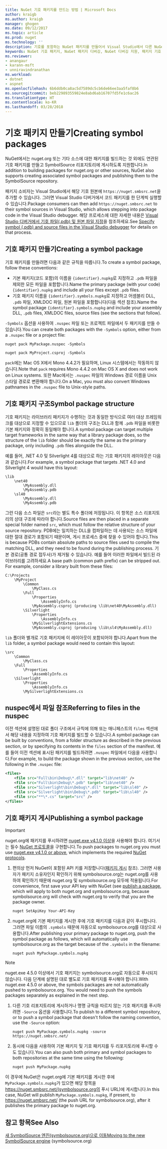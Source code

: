```yaml
---
title: NuGet 기호 패키지를 만드는 방법 | Microsoft Docs
author: kraigb
ms.author: kraigb
manager: ghogen
ms.date: 09/12/2017
ms.topic: article
ms.prod: nuget
ms.technology: ''
description: 기호를 포함하는 NuGet 패키지를 만들어서 Visual Studio에서 다른 NuGet 패키지의 디버깅을 지원하는 방법입니다.
keywords: NuGet 기호 패키지, NuGet 패키지 디버깅, NuGet 디버깅 지원, 패키지 기호, 기호 패키지 규칙
ms.reviewer:
- anangaur
- karann-msft
- unniravindranathan
ms.workload:
- dotnet
- aspnet
ms.openlocfilehash: 6b6ddb0ca8ac5d7589dc5cb6de66ee3aa5faf8b6
ms.sourcegitcommit: beb229893559824e8abd6ab16707fd5fe1c6ac26
ms.translationtype: HT
ms.contentlocale: ko-KR
ms.lasthandoff: 03/28/2018
---
```

# <a name="creating-symbol-packages"></a><span data-ttu-id="50c06-104">기호 패키지 만들기</span><span class="sxs-lookup"><span data-stu-id="50c06-104">Creating symbol packages</span></span>

<span data-ttu-id="50c06-105">NuGet에서는 nuget.org 또는 기타 소스에 대한 패키지를 빌드하는 것 외에도 연관된 기호 패키지를 만들고 SymbolSource 리포지토리에 게시하도록 지원합니다.</span><span class="sxs-lookup"><span data-stu-id="50c06-105">In addition to building packages for nuget.org or other sources, NuGet also supports creating associated symbol packages and publishing them to the SymbolSource repository.</span></span>

<span data-ttu-id="50c06-106">패키지 소비자는 Visual Studio에서 해당 기호 원본에 `https://nuget.smbsrc.net`을 추가할 수 있습니다. 그러면 Visual Studio 디버거에서 코드 패키지를 한 단계씩 실행할 수 있습니다.</span><span class="sxs-lookup"><span data-stu-id="50c06-106">Package consumers can then add `https://nuget.smbsrc.net` to their symbol sources in Visual Studio, which allows stepping into package code in the Visual Studio debugger.</span></span> <span data-ttu-id="50c06-107">해당 프로세스에 대한 자세한 내용은 [Visual Studio 디버거에서 기호 파일(.pdb) 및 원본 파일 지정](/visualstudio/debugger/specify-symbol-dot-pdb-and-source-files-in-the-visual-studio-debugger)을 참조하세요.</span><span class="sxs-lookup"><span data-stu-id="50c06-107">See [Specify symbol (.pdb) and source files in the Visual Studio debugger](/visualstudio/debugger/specify-symbol-dot-pdb-and-source-files-in-the-visual-studio-debugger) for details on that process.</span></span>

## <a name="creating-a-symbol-package"></a><span data-ttu-id="50c06-108">기호 패키지 만들기</span><span class="sxs-lookup"><span data-stu-id="50c06-108">Creating a symbol package</span></span>

<span data-ttu-id="50c06-109">기호 패키지를 만들려면 다음과 같은 규칙을 따릅니다.</span><span class="sxs-lookup"><span data-stu-id="50c06-109">To create a symbol package, follow these conventions:</span></span>

- <span data-ttu-id="50c06-110">기본 패키지(코드 포함)의 이름을 `{identifier}.nupkg`로 지정하고 `.pdb` 파일을 제외한 모든 파일을 포함합니다.</span><span class="sxs-lookup"><span data-stu-id="50c06-110">Name the primary package (with your code) `{identifier}.nupkg` and include all your files except `.pdb` files.</span></span>
- <span data-ttu-id="50c06-111">기호 패키지 이름을 `{identifier}.symbols.nupkg`로 지정하고 어셈블리 DLL, `.pdb` 파일, XMLDOC 파일, 원본 파일을 포함합니다(다음 섹션 참조).</span><span class="sxs-lookup"><span data-stu-id="50c06-111">Name the symbol package `{identifier}.symbols.nupkg` and include your assembly DLL, `.pdb` files, XMLDOC files, source files (see the sections that follow).</span></span>

<span data-ttu-id="50c06-112">`-Symbols` 옵션을 사용하여 `.nuspec` 파일 또는 프로젝트 파일에서 두 패키지를 만들 수 있습니다.</span><span class="sxs-lookup"><span data-stu-id="50c06-112">You can create both packages with the `-Symbols` option, either from a `.nuspec` file or a project file:</span></span>

```cli
nuget pack MyPackage.nuspec -Symbols

nuget pack MyProject.csproj -Symbols
```

<span data-ttu-id="50c06-113">`pack`에는 Mac OS X에서 Mono 4.4.2가 필요하며, Linux 시스템에서는 작동하지 않습니다.</span><span class="sxs-lookup"><span data-stu-id="50c06-113">Note that `pack` requires Mono 4.4.2 on Mac OS X and does not work on Linux systems.</span></span> <span data-ttu-id="50c06-114">또한 Mac에서는 `.nuspec` 파일의 Windows 경로 이름을 Unix 스타일 경로로 변환해야 합니다.</span><span class="sxs-lookup"><span data-stu-id="50c06-114">On a Mac, you must also convert Windows pathnames in the `.nuspec` file to Unix-style paths.</span></span>

## <a name="symbol-package-structure"></a><span data-ttu-id="50c06-115">기호 패키지 구조</span><span class="sxs-lookup"><span data-stu-id="50c06-115">Symbol package structure</span></span>

<span data-ttu-id="50c06-116">기호 패키지는 라이브러리 패키지가 수행하는 것과 동일한 방식으로 여러 대상 프레임워크를 대상으로 지정할 수 있으므로 `lib` 폴더의 구조는 DLL과 함께 `.pdb` 파일을 비롯한 기본 패키지와 정확히 동일해야 합니다.</span><span class="sxs-lookup"><span data-stu-id="50c06-116">A symbol package can target multiple target frameworks in the same way that a library package does, so the structure of the `lib` folder should be exactly the same as the primary package, only including `.pdb` files alongside the DLL.</span></span>

<span data-ttu-id="50c06-117">예를 들어, .NET 4.0 및 Silverlight 4를 대상으로 하는 기호 패키지의 레이아웃은 다음과 같습니다.</span><span class="sxs-lookup"><span data-stu-id="50c06-117">For example, a symbol package that targets .NET 4.0 and Silverlight 4 would have this layout:</span></span>

    \lib
        \net40
            \MyAssembly.dll
            \MyAssembly.pdb
        \sl40
            \MyAssembly.dll
            \MyAssembly.pdb

<span data-ttu-id="50c06-118">그런 다음 소스 파일은 `src`라는 별도 특수 폴더에 저장됩니다. 이 항목은 소스 리포지토리의 상대 구조에 따라야 합니다.</span><span class="sxs-lookup"><span data-stu-id="50c06-118">Source files are then placed in a separate special folder named `src`, which must follow the relative structure of your source repository.</span></span> <span data-ttu-id="50c06-119">PDB에는 일치하는 DLL을 컴파일하는 데 사용되는 소스 파일에 대한 절대 경로가 포함되기 때문이며, 게시 프로세스 중에 찾을 수 있어야 합니다.</span><span class="sxs-lookup"><span data-stu-id="50c06-119">This is because PDBs contain absolute paths to source files used to compile the matching DLL, and they need to be found during the publishing process.</span></span> <span data-ttu-id="50c06-120">기본 경로(공통 경로 접두사)가 제거될 수 있습니다. 예를 들어 이러한 파일에서 빌드된 라이브러리를 고려하세요.</span><span class="sxs-lookup"><span data-stu-id="50c06-120">A base path (common path prefix) can be stripped out. For example, consider a library built from these files:</span></span>

    C:\Projects
        \MyProject
            \Common
                \MyClass.cs
            \Full
                \Properties
                    \AssemblyInfo.cs
                \MyAssembly.csproj (producing \lib\net40\MyAssembly.dll)
            \Silverlight
                \Properties
                    \AssemblyInfo.cs
                \MySilverlightExtensions.cs
                \MyAssembly.csproj (producing \lib\sl4\MyAssembly.dll)

<span data-ttu-id="50c06-121">`lib` 폴더와 별개로 기호 패키지에 이 레이아웃이 포함되어야 합니다.</span><span class="sxs-lookup"><span data-stu-id="50c06-121">Apart from the `lib` folder, a symbol package would need to contain this layout:</span></span>

    \src
        \Common
            \MyClass.cs
        \Full
            \Properties
                \AssemblyInfo.cs
        \Silverlight
            \Properties
                \AssemblyInfo.cs
            \MySilverlightExtensions.cs

## <a name="referring-to-files-in-the-nuspec"></a><span data-ttu-id="50c06-122">nuspec에서 파일 참조</span><span class="sxs-lookup"><span data-stu-id="50c06-122">Referring to files in the nuspec</span></span>

<span data-ttu-id="50c06-123">이전 섹션에 설명된 대로 폴더 구조에서 규칙에 의해 또는 매니페스트의 `files` 섹션에서 해당 내용을 지정하여 기호 패키지를 빌드할 수 있습니다.</span><span class="sxs-lookup"><span data-stu-id="50c06-123">A symbol package can be built by conventions, from a folder structure as described in the previous section, or by specifying its contents in the `files` section of the manifest.</span></span> <span data-ttu-id="50c06-124">예를 들어 이전 섹션에 표시된 패키지를 빌드하려면 `.nuspec` 파일에서 다음을 사용합니다.</span><span class="sxs-lookup"><span data-stu-id="50c06-124">For example, to build the package shown in the previous section, use the following in the `.nuspec` file:</span></span>

```xml
<files>
    <file src="Full\bin\Debug\*.dll" target="lib\net40" />
    <file src="Full\bin\Debug\*.pdb" target="lib\net40" />
    <file src="Silverlight\bin\Debug\*.dll" target="lib\sl40" />
    <file src="Silverlight\bin\Debug\*.pdb" target="lib\sl40" />
    <file src="**\*.cs" target="src" />
</files>
```

## <a name="publishing-a-symbol-package"></a><span data-ttu-id="50c06-125">기호 패키지 게시</span><span class="sxs-lookup"><span data-stu-id="50c06-125">Publishing a symbol package</span></span>

> [!Important]
> <span data-ttu-id="50c06-126">nuget.org에 패키지를 푸시하려면 [nuget.exe v4.1.0 이상](https://www.nuget.org/downloads)을 사용해야 합니다. 여기서는 필수 [NuGet 프로토콜](../api/nuget-protocols.md)을 구현합니다.</span><span class="sxs-lookup"><span data-stu-id="50c06-126">To push packages to nuget.org you must use [nuget.exe v4.1.0 or above](https://www.nuget.org/downloads), which implements the required [NuGet protocols](../api/nuget-protocols.md).</span></span>

1. <span data-ttu-id="50c06-127">편의상 먼저 NuGet이 포함된 API 키를 저장합니다([패키지 게시](../create-packages/publish-a-package.md) 참조). 그러면 사용자가 패키지 소유자인지 확인하기 위해 symbolsource.org는 nuget.org를 사용하여 확인하기 때문에 nuget.org 및 symbolsource.org 모두에 적용됩니다.</span><span class="sxs-lookup"><span data-stu-id="50c06-127">For convenience, first save your API key with NuGet (see [publish a package](../create-packages/publish-a-package.md), which will apply to both nuget.org and symbolsource.org, because symbolsource.org will check with nuget.org to verify that you are the package owner.</span></span>

    ```cli
    nuget SetApiKey Your-API-Key
    ```

1. <span data-ttu-id="50c06-128">nuget.org에 기본 패키지를 게시한 후에 기호 패키지를 다음과 같이 푸시합니다. 그러면 파일 이름의 `.symbols` 때문에 자동으로 symbolsource.org를 대상으로 사용합니다.</span><span class="sxs-lookup"><span data-stu-id="50c06-128">After publishing your primary package to nuget.org, push the symbol package as follows, which will automatically use symbolsource.org as the target because of the `.symbols` in the filename:</span></span>

    ```cli
    nuget push MyPackage.symbols.nupkg
    ```
> [!Note]
> <span data-ttu-id="50c06-129">nuget.exe 4.5.0 이상에서 기호 패키지는 symbolsource.org로 자동으로 푸시되지 않습니다. 다음 단계에 설명된 대로 별도로 기호 패키지를 푸시해야 합니다.</span><span class="sxs-lookup"><span data-stu-id="50c06-129">With nuget.exe 4.5.0 or above, the symbols packages are not automatically pushed to symbolsource.org. You would need to push the symbols packages separately as explained in the next step.</span></span>

1. <span data-ttu-id="50c06-130">다른 기호 리포지토리에 게시하거나 명명 규칙을 따르지 않는 기호 패키지를 푸시하려면 `-Source` 옵션을 사용합니다.</span><span class="sxs-lookup"><span data-stu-id="50c06-130">To publish to a different symbol repository, or to push a symbol package that doesn't follow the naming convention, use the `-Source` option:</span></span>

    ```cli
    nuget push MyPackage.symbols.nupkg -source https://nuget.smbsrc.net/
    ```

1. <span data-ttu-id="50c06-131">동시에 다음을 사용하여 기본 패키지 및 기호 패키지를 두 리포지토리에 푸시할 수도 있습니다.</span><span class="sxs-lookup"><span data-stu-id="50c06-131">You can also push both primary and symbol packages to both repositories at the same time using the following:</span></span>

    ```cli
    nuget push MyPackage.nupkg
    ```

<span data-ttu-id="50c06-132">이 경우에 NuGet은 nuget.org에 기본 패키지를 게시한 후에 `MyPackage.symbols.nupkg`가 있으면 해당 항목을 https://nuget.smbsrc.net/(symbolsource.org의 푸시 URL)에 게시합니다.</span><span class="sxs-lookup"><span data-stu-id="50c06-132">In this case, NuGet will publish `MyPackage.symbols.nupkg`, if present, to https://nuget.smbsrc.net/ (the push URL for symbolsource.org), after it publishes the primary package to nuget.org.</span></span>

## <a name="see-also"></a><span data-ttu-id="50c06-133">참고 항목</span><span class="sxs-lookup"><span data-stu-id="50c06-133">See Also</span></span>

<span data-ttu-id="50c06-134">[새 SymbolSource 엔진(symbolsource.org)으로 이동](https://tripleemcoder.com/2015/10/04/moving-to-the-new-symbolsource-engine/)</span><span class="sxs-lookup"><span data-stu-id="50c06-134">[Moving to the new SymbolSource engine](https://tripleemcoder.com/2015/10/04/moving-to-the-new-symbolsource-engine/) (symbolsource.org)</span></span>

